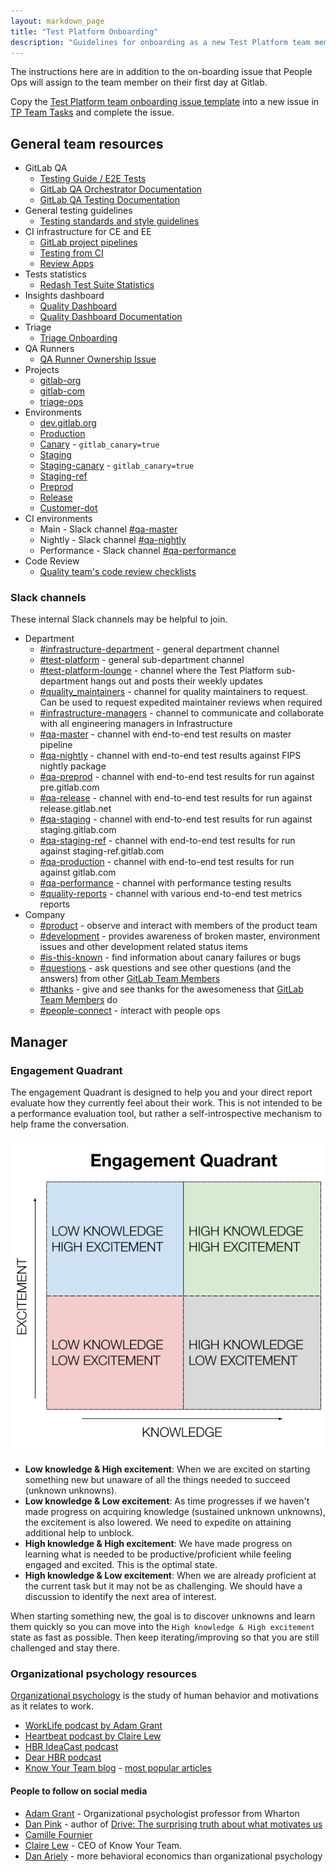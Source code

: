 ```yaml
---
layout: markdown_page
title: "Test Platform Onboarding"
description: "Guidelines for onboarding as a new Test Platform team member"
---
```


The instructions here are in addition to the on-boarding issue that People Ops will assign to the team member on their first day at Gitlab.

Copy the [Test Platform team onboarding issue template](https://gitlab.com/gitlab-org/quality/quality-engineering/team-tasks/-/blob/master/.gitlab/issue_templates/Onboarding.md)
into a new issue in [TP Team Tasks](https://gitlab.com/gitlab-org/quality/quality-engineering/team-tasks/-/issues/new)
and complete the issue.

## General team resources

* GitLab QA
  * [Testing Guide / E2E Tests](https://docs.gitlab.com/ee/development/testing_guide/end_to_end)
  * [GitLab QA Orchestrator Documentation](https://gitlab.com/gitlab-org/gitlab-qa/blob/master/README.md)
  * [GitLab QA Testing Documentation](https://gitlab.com/gitlab-org/gitlab-qa/blob/master/README.md#documentation)
* General testing guidelines
  * [Testing standards and style guidelines](https://docs.gitlab.com/ee/development/testing_guide/index.html)
* CI infrastructure for CE and EE
  * [GitLab project pipelines](https://docs.gitlab.com/ee/development/pipelines.html) 
  * [Testing from CI](https://docs.gitlab.com/ee/development/testing_guide/ci.html)
  * [Review Apps](https://docs.gitlab.com/ee/development/testing_guide/review_apps.html)
* Tests statistics
  * [Redash Test Suite Statistics](https://redash.gitlab.com/dashboard/test-suite-statistics)
* Insights dashboard
  * [Quality Dashboard](http://quality-dashboard.gitlap.com/)
  * [Quality Dashboard Documentation](https://gitlab.com/gitlab-org/gitlab-insights/blob/master/README.md)
* Triage
  * [Triage Onboarding](/handbook/engineering/quality/triage-operations/onboarding/)
* QA Runners
  * [QA Runner Ownership Issue](https://gitlab.com/gitlab-org/gitlab-qa/issues/261)
* Projects
  * [gitlab-org](https://gitlab.com/gitlab-org)
  * [gitlab-com](https://gitlab.com/gitlab-com)
  * [triage-ops](https://gitlab.com/gitlab-org/quality/triage-ops)
* Environments
  * [dev.gitlab.org](https://dev.gitlab.org)
  * [Production](https://gitlab.com)
  * [Canary](https://gitlab.com) - `gitlab_canary=true`
  * [Staging](https://staging.gitlab.com)
  * [Staging-canary](https://staging.gitlab.com) - `gitlab_canary=true`
  * [Staging-ref](https://staging-ref.gitlab.com)
  * [Preprod](https://pre.gitlab.com/)
  * [Release](https://release.gitlab.net)
  * [Customer-dot](https://customers.staging.gitlab.com/) 
* CI environments
  * Main - Slack channel [#qa-master](https://gitlab.slack.com/archives/CNV2N29DM)
  * Nightly - Slack channel [#qa-nightly](https://gitlab.slack.com/archives/CGLMP1G7M)
  * Performance - Slack channel [#qa-performance](https://gitlab.slack.com/archives/CH8J9EG49)
* Code Review
  * [Quality team's code review checklists](https://gitlab.com/gitlab-org/quality/code-review-checklists)

### Slack channels

These internal Slack channels may be helpful to join.

* Department
  * [#infrastructure-department](https://gitlab.slack.com/archives/C02GR2DV5QT) - general department channel
  * [#test-platform](https://gitlab.slack.com/messages/C3JJET4Q6) - general sub-department channel
  * [#test-platform-lounge](https://gitlab.slack.com/archives/CGZQCTU8J) - channel where the Test Platform sub-department hangs out and posts their weekly updates
  * [#quality_maintainers](https://gitlab.slack.com/archives/C0437FV9KBN) - channel for quality maintainers to request. Can be used to request expedited maintainer reviews when required
  * [#infrastructure-managers](https://gitlab.slack.com/archives/C017BFF9CJU) - channel to communicate and collaborate with all engineering managers in Infrastructure
  * [#qa-master](https://gitlab.slack.com/archives/CNV2N29DM) - channel with end-to-end test results on master pipeline
  * [#qa-nightly](https://gitlab.slack.com/messages/CGLMP1G7M) - channel with end-to-end test results against FIPS nightly package
  * [#qa-preprod](https://gitlab.slack.com/messages/CCNNKFP8B) - channel with  end-to-end test results for run against pre.gitlab.com
  * [#qa-release](https://gitlab.slack.com/archives/C0154HCFLRE) - channel with end-to-end test results for run against release.gitlab.net
  * [#qa-staging](https://gitlab.slack.com/messages/CBS3YKMGD) -  channel with  end-to-end test results for run against staging.gitlab.com
  * [#qa-staging-ref](https://gitlab.slack.com/archives/C02JGFF2EAZ) - channel with end-to-end test results for run against staging-ref.gitlab.com
  * [#qa-production](https://gitlab.slack.com/messages/CCNNKFP8B) - channel with end-to-end test results for run against gitlab.com
  * [#qa-performance](https://gitlab.slack.com/messages/CH8J9EG49) - channel with performance testing results
  * [#quality-reports](https://gitlab.slack.com/archives/C02MH85L5EF) - channel with various end-to-end test metrics reports
* Company
  * [#product](https://gitlab.slack.com/messages/C0NFPSFA8) - observe and interact with members of the product team
  * [#development](https://gitlab.slack.com/messages/C02PF508L) - provides awareness of broken master, environment issues and other development related status items
  * [#is-this-known](https://gitlab.slack.com/messages/CETG54GQ0) - find information about canary failures or bugs
  * [#questions](https://gitlab.slack.com/messages/C0AR2KW4B) - ask questions and see other questions (and the answers) from other [GitLab Team Members](/handbook/communication/top-misused-terms/)
  * [#thanks](https://gitlab.slack.com/messages/C038E3Q6L) - give and see thanks for the awesomeness that [GitLab Team Members](/handbook/communication/top-misused-terms/) do
  * [#people-connect](https://gitlab.slack.com/messages/C02360SQQFR) - interact with people ops

## Manager

### Engagement Quadrant

The engagement Quadrant is designed to help you and your direct report evaluate how they currently feel about their work.
This is not intended to be a performance evaluation tool, but rather a self-introspective mechanism to help frame the conversation.

![engagement-quadrant.png](engagement-quadrant.png)

* **Low knowledge & High excitement**: When we are excited on starting something new but unaware of all the things needed to succeed (unknown unknowns).
* **Low knowledge & Low excitement**: As time progresses if we haven't made progress on acquiring knowledge (sustained unknown unknowns), the excitement is also lowered. We need to expedite on attaining additional help to unblock.
* **High knowledge & High excitement**: We have made progress on learning what is needed to be productive/proficient while feeling engaged and excited. This is the optimal state.
* **High knowledge & Low excitement**: When we are already proficient at the current task but it may not be as challenging. We should have a discussion to identify the next area of interest.

When starting something new, the goal is to discover unknowns and learn them quickly so you can move into the `High knowledge & High excitement` state as fast as possible. Then keep iterating/improving so that you are still challenged and stay there.

### Organizational psychology resources

[Organizational psychology](https://en.wikipedia.org/wiki/Industrial_and_organizational_psychology) is the study of human behavior and motivations as it relates to work.

- [WorkLife podcast by Adam Grant](https://podcasts.apple.com/us/podcast/worklife-with-adam-grant/id1346314086?mt=2)
- [Heartbeat podcast by Claire Lew](https://knowyourteam.com/blog/podcast/)
- [HBR IdeaCast podcast](https://hbr.org/2018/01/podcast-ideacast)
- [Dear HBR podcast](https://hbr.org/2018/01/podcast-dear-hbr)
- [Know Your Team blog](https://knowyourteam.com/blog/) - [most popular articles](https://knowyourteam.com/blog/our-most-popular-articles/)

#### People to follow on social media

- [Adam Grant](https://twitter.com/AdamMGrant) - Organizational psychologist professor from Wharton
- [Dan Pink](https://twitter.com/DanielPink) - author of [Drive: The surprising truth about what motivates us](https://www.amazon.com/Drive-Surprising-Truth-About-Motivates/dp/1594484805)
- [Camille Fournier](https://twitter.com/skamille)
- [Claire Lew](https://twitter.com/clairejlew) - CEO of Know Your Team.
- [Dan Ariely](https://twitter.com/danariely) - more behavioral economics than organizational psychology
